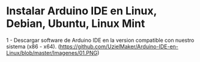 # Instalar Arduino IDE en Linux, Debian, Ubuntu, Linux Mint

1 - Descargar software de Arduino IDE en la version compatible con nuestro sistema (x86 - x64).
(https://github.com/UzielMaker/Arduino-IDE-en-Linux/blob/master/Imagenes/01.PNG)

